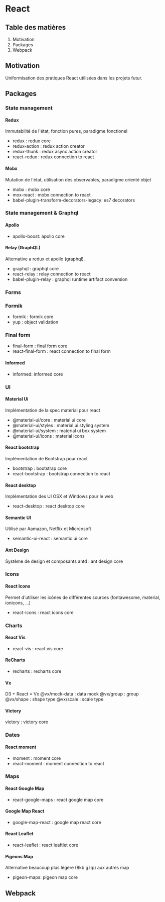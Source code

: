 # React

## Table des matières

1. Motivation
2. Packages
3. Webpack 

## Motivation
Uniformisation des pratiques React utilisées dans les projets futur.

## Packages
### State management
#### Redux
Immutabilité de l'état, fonction pures, paradigme fonctionel
- redux : redux core
- redux-action : redux action creator
- redux-thunk : redux async action creator
- react-redux : redux connection to react

#### Mobx
Mutation de l'état, utilisation des observables, paradigme orienté objet
- mobx : mobx core
- mox-react : mobx connection to react
- babel-plugin-transform-decorators-legacy: es7 decorators

### State management & Graphql
#### Apollo
- apollo-boost: apollo core

#### Relay (GraphQL)
Alternative a redux et apollo (graphql).

- graphql : graphql core
- react-relay : relay connection to react
- babel-plugin-relay : graphql runtime artifact conversion

### Forms
### Formik
- formik : formik core
- yup : object validation

### Final form 
- final-form : final form core
- react-final-form : react connection to final form

#### Informed
- informed: informed core

### UI
#### Material Ui
Implémentation de la spec material pour react
- @material-ui/core : material ui core
- @material-ui/styles : material ui styling system
- @material-ui/system : material ui box system
- @material-ui/icons : material icons

#### React bootstrap
Implémentation de Bootstrap pour react
- bootstrap : bootstrap core
- react-bootstrap : bootstrap connection to react

#### React desktop
Implémentation des UI OSX et Windows pour le web
- react-desktop : react desktop core

#### Semantic UI
Utilisé par Aamazon, Netflix et Micrcosoft
- semantic-ui-react : semantic ui core

#### Ant Design
Système de design et composants
antd : ant design core

### Icons

#### React Icons
Permet d'utiliser les icônes de différentes sources (fontawesome, material, ionicons, ...)
- react-icons : react icons core

### Charts
#### React Vis
- react-vis : react vis core

#### ReCharts
- recharts : recharts core

#### Vx
D3 + React = Vx
@vx/mock-data : data mock
@vx/group : group 
@vx/shape : shape type
@vx/scale : scale type

#### Victory
victory : victory core

### Dates

#### React moment
- moment : moment core
- react-moment : moment connection to react

### Maps

#### React Google Map
- react-google-maps : react google map core

#### Google Map React
- google-map-react : google map react core

#### React Leaflet
- react-leaflet : react leaftlet core

#### Pigeons Map
Alternative beaucoup plus légère (8kb gzip) aux autres map
- pigeon-maps: pigeon map core

## Webpack
